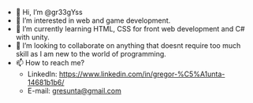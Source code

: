 - 👋 Hi, I’m @gr33gYss
- 👀 I’m interested in web and game development.
- 🌱 I’m currently learning HTML, CSS for front web development and C# with unity.
- 💞️ I’m looking to collaborate on anything that doesnt require too much skill as I am new to the world of programming.
- 📫 How to reach me? 
  -   LinkedIn: https://www.linkedin.com/in/gregor-%C5%A1unta-14681b1b6/
  -   E-mail: gresunta@gmail.com

<!---
gr33gYss/gr33gYss is a ✨ special ✨ repository because its `README.md` (this file) appears on your GitHub profile.
You can click the Preview link to take a look at your changes.
--->
